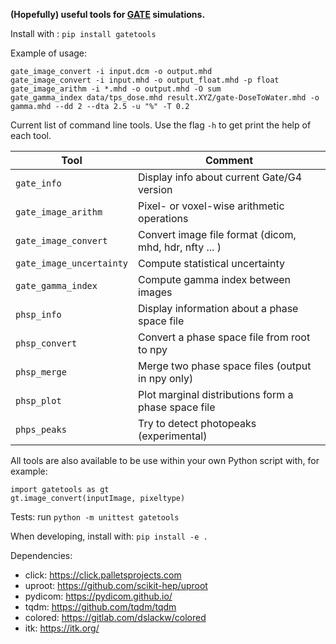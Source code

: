 **(Hopefully) useful tools for [GATE](https://github.com/OpenGATE/Gate/) simulations.**

Install with : `pip install gatetools`

Example of usage: 
```
gate_image_convert -i input.dcm -o output.mhd
gate_image_convert -i input.mhd -o output_float.mhd -p float
gate_image_arithm -i *.mhd -o output.mhd -O sum
gate_gamma_index data/tps_dose.mhd result.XYZ/gate-DoseToWater.mhd -o gamma.mhd --dd 2 --dta 2.5 -u "%" -T 0.2
```

Current list of command line tools. Use the flag `-h` to get print the help of each tool.

| Tool  | Comment |
| ------------- | ------------- |
| `gate_info`  | Display info about current Gate/G4 version  |
| `gate_image_arithm`  | Pixel- or voxel-wise arithmetic operations |
| `gate_image_convert` | Convert image file format (dicom, mhd, hdr, nfty ... ) |
| `gate_image_uncertainty`| Compute statistical uncertainty|
| `gate_gamma_index`| Compute gamma index between images|
| `phsp_info` | Display information about a phase space file | 
| `phsp_convert` | Convert a phase space file from root to npy| 
| `phsp_merge` | Merge two phase space files (output in npy only) | 
| `phsp_plot` | Plot marginal distributions form a phase space file | 
| `phps_peaks`| Try to detect photopeaks (experimental) | 

All tools are also available to be use within your own Python script with, for example: 
```
import gatetools as gt
gt.image_convert(inputImage, pixeltype)
```

Tests: run `python -m unittest gatetools`

When developing, install with: `pip install -e .`

Dependencies:
- click: https://click.palletsprojects.com
- uproot: https://github.com/scikit-hep/uproot
- pydicom: https://pydicom.github.io/
- tqdm: https://github.com/tqdm/tqdm
- colored: https://gitlab.com/dslackw/colored
- itk: https://itk.org/
